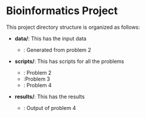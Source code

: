 # Bioinformatics Project

This project directory structure is organized as follows:

- **data/**: This has the input data
  - : Generated from problem 2

- **scripts/**: This has scripts for all the problems
  - : Problem 2
  - :Problem 3
  - : Problem 4
- **results/**: This has the results
  - : Output of problem 4

